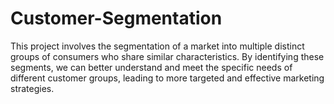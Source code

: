 # Customer-Segmentation
This project involves the segmentation of a market into multiple distinct groups of consumers who share similar characteristics. By identifying these segments, we can better understand and meet the specific needs of different customer groups, leading to more targeted and effective marketing strategies.
